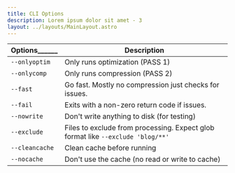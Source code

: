 ```yaml
---
title: CLI Options
description: Lorem ipsum dolor sit amet - 3
layout: ../layouts/MainLayout.astro
---
```


| Options______      | Description                    |
| ------------- | ------------------------------ |
| `--onlyoptim` | Only runs optimization (PASS 1) |
| `--onlycomp`  | Only runs compression (PASS 2) |
| `--fast`      | Go fast. Mostly no compression just checks for issues. |
| `--fail`      | Exits with a non-zero return code if issues. |
| `--nowrite`   | Don't write anything to disk (for testing) |
| `--exclude`   | Files to exclude from processing. Expect glob format like `--exclude 'blog/**'` |
| `--cleancache`| Clean cache before running |
| `--nocache`   | Don't use the cache (no read or write to cache) |
